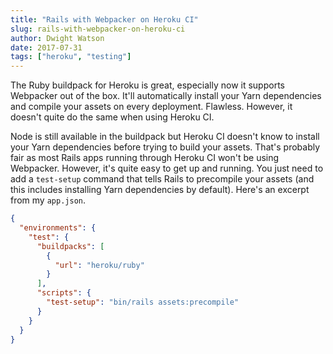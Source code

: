 ```yaml
---
title: "Rails with Webpacker on Heroku CI"
slug: rails-with-webpacker-on-heroku-ci
author: Dwight Watson
date: 2017-07-31
tags: ["heroku", "testing"]
---
```


The Ruby buildpack for Heroku is great, especially now it supports Webpacker out of the box. It'll automatically install your Yarn dependencies and compile your assets on every deployment. Flawless. However, it doesn't quite do the same when using Heroku CI.

Node is still available in the buildpack but Heroku CI doesn't know to install your Yarn dependencies before trying to build your assets. That's probably fair as most Rails apps running through Heroku CI won't be using Webpacker. However, it's quite easy to get up and running. You just need to add a `test-setup` command that tells Rails to precompile your assets (and this includes installing Yarn dependencies by default). Here's an excerpt from my `app.json`.

```json
{
  "environments": {
    "test": {
      "buildpacks": [
        {
          "url": "heroku/ruby"
        }
      ],
      "scripts": {
        "test-setup": "bin/rails assets:precompile"
      }
    }
  }
}
```
